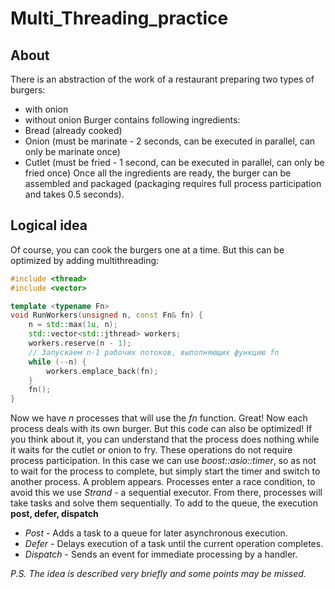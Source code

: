 # Multi_Threading_practice

## About
There is an abstraction of the work of a restaurant preparing two types of burgers:
 - with onion
 - without onion
Burger contains following ingredients:
 - Bread (already cooked)
 - Onion (must be marinate - 2 seconds, can be executed in parallel, can only be marinate once)
 - Cutlet (must be fried - 1 second, can be executed in parallel, can only be fried once)
Once all the ingredients are ready, the burger can be assembled and packaged (packaging requires full process participation and takes 0.5 seconds).

## Logical idea
Of course, you can cook the burgers one at a time. But this can be optimized by adding multithreading:
```cpp
#include <thread>
#include <vector>

template <typename Fn>
void RunWorkers(unsigned n, const Fn& fn) {
    n = std::max(1u, n);
    std::vector<std::jthread> workers;
    workers.reserve(n - 1);
    // Запускаем n-1 рабочих потоков, выполняющих функцию fn
    while (--n) {
        workers.emplace_back(fn);
    }
    fn();
}
```
Now we have *n* processes that will use the *fn* function. Great! Now each process deals with its own burger. But this code can also be optimized!
If you think about it, you can understand that the process does nothing while it waits for the cutlet or onion to fry. These operations do not require process participation. In this case we can use *boost::asio::timer*, so as not to wait for the process to complete, but simply start the timer and switch to another process. A problem appears. Processes enter a race condition, to avoid this we use *Strand* - a sequential executor. From there, processes will take tasks and solve them sequentially. To add to the queue, the execution **post, defer, dispatch**
- *Post* - Adds a task to a queue for later asynchronous execution.
- *Defer* - Delays execution of a task until the current operation completes.
- *Dispatch* - Sends an event for immediate processing by a handler.

*P.S. The idea is described very briefly and some points may be missed.*
